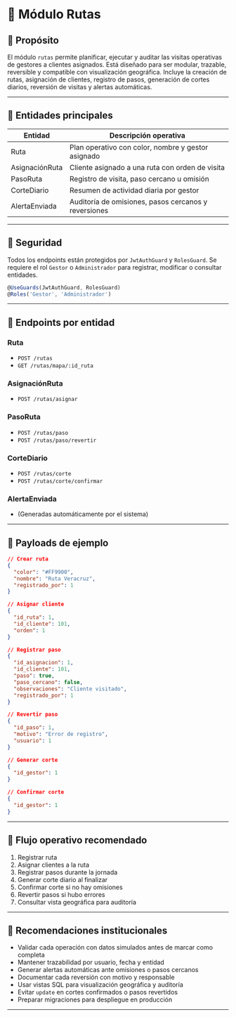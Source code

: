 # 📘 Módulo Rutas

## 🧱 Propósito

El módulo `rutas` permite planificar, ejecutar y auditar las visitas operativas de gestores a clientes asignados. Está diseñado para ser modular, trazable, reversible y compatible con visualización geográfica. Incluye la creación de rutas, asignación de clientes, registro de pasos, generación de cortes diarios, reversión de visitas y alertas automáticas.

---

## 🧩 Entidades principales

| Entidad         | Descripción operativa                                |
|-----------------|------------------------------------------------------|
| Ruta            | Plan operativo con color, nombre y gestor asignado   |
| AsignaciónRuta  | Cliente asignado a una ruta con orden de visita      |
| PasoRuta        | Registro de visita, paso cercano u omisión           |
| CorteDiario     | Resumen de actividad diaria por gestor               |
| AlertaEnviada   | Auditoría de omisiones, pasos cercanos y reversiones |

---

## 🔐 Seguridad

Todos los endpoints están protegidos por `JwtAuthGuard` y `RolesGuard`. Se requiere el rol `Gestor` o `Administrador` para registrar, modificar o consultar entidades.

```ts
@UseGuards(JwtAuthGuard, RolesGuard)
@Roles('Gestor', 'Administrador')
```

---

## 🔗 Endpoints por entidad

### Ruta

- `POST /rutas`
- `GET /rutas/mapa/:id_ruta`

### AsignaciónRuta

- `POST /rutas/asignar`

### PasoRuta

- `POST /rutas/paso`
- `POST /rutas/paso/revertir`

### CorteDiario

- `POST /rutas/corte`
- `POST /rutas/corte/confirmar`

### AlertaEnviada

- (Generadas automáticamente por el sistema)

---

## 🧪 Payloads de ejemplo

```json
// Crear ruta
{
  "color": "#FF9900",
  "nombre": "Ruta Veracruz",
  "registrado_por": 1
}

// Asignar cliente
{
  "id_ruta": 1,
  "id_cliente": 101,
  "orden": 1
}

// Registrar paso
{
  "id_asignacion": 1,
  "id_cliente": 101,
  "paso": true,
  "paso_cercano": false,
  "observaciones": "Cliente visitado",
  "registrado_por": 1
}

// Revertir paso
{
  "id_paso": 1,
  "motivo": "Error de registro",
  "usuario": 1
}

// Generar corte
{
  "id_gestor": 1
}

// Confirmar corte
{
  "id_gestor": 1
}
```

---

## 🧩 Flujo operativo recomendado

1. Registrar ruta
2. Asignar clientes a la ruta
3. Registrar pasos durante la jornada
4. Generar corte diario al finalizar
5. Confirmar corte si no hay omisiones
6. Revertir pasos si hubo errores
7. Consultar vista geográfica para auditoría

---

## 🧱 Recomendaciones institucionales

- Validar cada operación con datos simulados antes de marcar como completa
- Mantener trazabilidad por usuario, fecha y entidad
- Generar alertas automáticas ante omisiones o pasos cercanos
- Documentar cada reversión con motivo y responsable
- Usar vistas SQL para visualización geográfica y auditoría
- Evitar `update` en cortes confirmados o pasos revertidos
- Preparar migraciones para despliegue en producción

---
